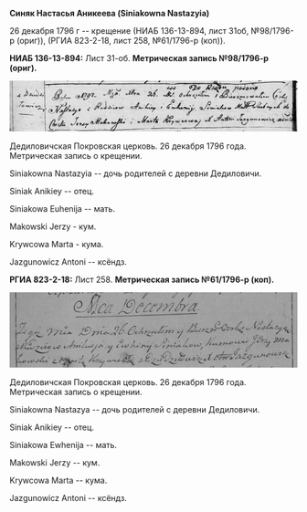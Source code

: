 **Синяк Настасья Аникеева (Siniakowna Nastazyia)**

26 декабря 1796 г -- крещение (НИАБ 136-13-894, лист 31об, №98/1796-р
(ориг)), (РГИА 823-2-18, лист 258, №61/1796-р (коп)).

**НИАБ 136-13-894:** Лист 31-об. **Метрическая запись №98/1796-р
(ориг).**

![](./media/5fdd844babc0e290f6fbcba6f8d6f7db04e503c3.png)

Дедиловичская Покровская церковь. 26 декабря 1796 года. Метрическая
запись о крещении.

Siniakowna Nastazyia -- дочь родителей с деревни Дедиловичи.

Siniak Anikiey -- отец.

Siniakowa Euhenija -- мать.

Makowski Jerzy - кум.

Krywcowa Marta - кума.

Jazgunowicz Antoni -- ксёндз.

**РГИА 823-2-18:** Лист 258. **Метрическая запись №61/1796-р (коп).**

![](./media/f25215fdb0e563ebac8bc8cacd9c3e24cd8b18b5.png)

Дедиловичская Покровская церковь. 26 декабря 1796 года. Метрическая
запись о крещении.

Siniakowna Nastazya -- дочь родителей с деревни Дедиловичи.

Siniak Anikiey -- отец.

Siniakowa Ewhenija -- мать.

Makowski Jerzy -- кум.

Krywcowa Marta -- кума.

Jazgunowicz Antoni -- ксёндз.
